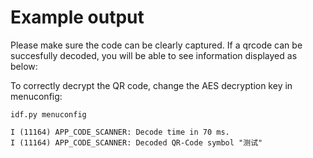 # Example output
Please make sure the code can be clearly captured. If a qrcode can be succesfully decoded, you will be able to see information displayed as below:

To correctly decrypt the QR code, change the AES decryption key in menuconfig:
```
idf.py menuconfig
```

```
I (11164) APP_CODE_SCANNER: Decode time in 70 ms.
I (11164) APP_CODE_SCANNER: Decoded QR-Code symbol "﻿测试"
```